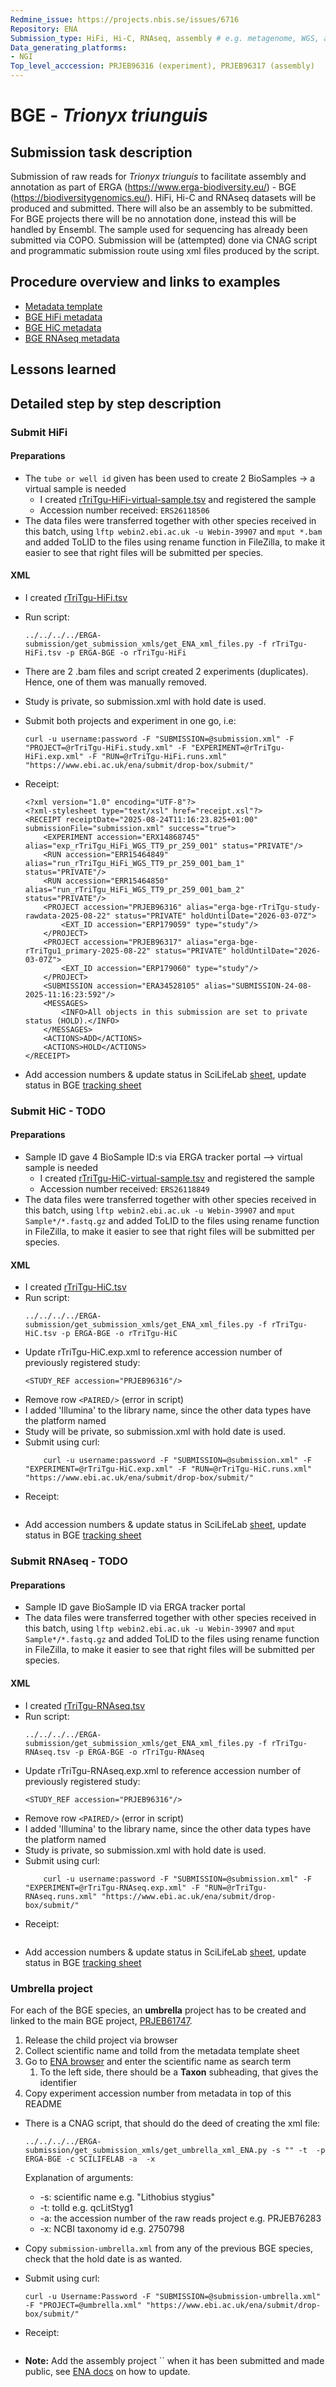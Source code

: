 ```yaml
---
Redmine_issue: https://projects.nbis.se/issues/6716
Repository: ENA
Submission_type: HiFi, Hi-C, RNAseq, assembly # e.g. metagenome, WGS, assembly, - IF RELEVANT
Data_generating_platforms:
- NGI
Top_level_acccession: PRJEB96316 (experiment), PRJEB96317 (assembly)
---
```


# BGE - *Trionyx triunguis*

## Submission task description
Submission of raw reads for *Trionyx triunguis* to facilitate assembly and annotation as part of ERGA (https://www.erga-biodiversity.eu/) - BGE (https://biodiversitygenomics.eu/). HiFi, Hi-C and RNAseq datasets will be produced and submitted. There will also be an assembly to be submitted. For BGE projects there will be no annotation done, instead this will be handled by Ensembl. The sample used for sequencing has already been submitted via COPO.
Submission will be (attempted) done via CNAG script and programmatic submission route using xml files produced by the script.

## Procedure overview and links to examples

* [Metadata template](./data/BGE-Trionyx-triunguis-metadata.xlsx)
* [BGE HiFi metadata](./data/rTriTgu-HiFi.tsv)
* [BGE HiC metadata](./data/rTriTgu-HiC.tsv)
* [BGE RNAseq metadata](./data/rTriTgu-RNAseq.tsv)

## Lessons learned
<!-- What went well? What did not went so well? What would you have done differently? -->

## Detailed step by step description

### Submit HiFi
#### Preparations
* The `tube or well id` given has been used to create 2 BioSamples -> a virtual sample is needed
    * I created [rTriTgu-HiFi-virtual-sample.tsv](./data/rTriTgu-HiFi-virtual-sample.tsv) and registered the sample
    * Accession number received: `ERS26118506`  
* The data files were transferred together with other species received in this batch, using `lftp webin2.ebi.ac.uk -u Webin-39907` and `mput *.bam` and added ToLID to the files using rename function in FileZilla, to make it easier to see that right files will be submitted per species.
#### XML
* I created [rTriTgu-HiFi.tsv](./data/rTriTgu-HiFi.tsv)

* Run script:
    ```
    ../../../../ERGA-submission/get_submission_xmls/get_ENA_xml_files.py -f rTriTgu-HiFi.tsv -p ERGA-BGE -o rTriTgu-HiFi
    ```
* There are 2 .bam files and script created 2 experiments (duplicates). Hence, one of them was manually removed.
* Study is private, so submission.xml with hold date is used.

* Submit both projects and experiment in one go, i.e:
    ```
    curl -u username:password -F "SUBMISSION=@submission.xml" -F "PROJECT=@rTriTgu-HiFi.study.xml" -F "EXPERIMENT=@rTriTgu-HiFi.exp.xml" -F "RUN=@rTriTgu-HiFi.runs.xml" "https://www.ebi.ac.uk/ena/submit/drop-box/submit/"
    ```
* Receipt:
    ```
    <?xml version="1.0" encoding="UTF-8"?>
    <?xml-stylesheet type="text/xsl" href="receipt.xsl"?>
    <RECEIPT receiptDate="2025-08-24T11:16:23.825+01:00" submissionFile="submission.xml" success="true">
        <EXPERIMENT accession="ERX14868745" alias="exp_rTriTgu_HiFi_WGS_TT9_pr_259_001" status="PRIVATE"/>
        <RUN accession="ERR15464849" alias="run_rTriTgu_HiFi_WGS_TT9_pr_259_001_bam_1" status="PRIVATE"/>
        <RUN accession="ERR15464850" alias="run_rTriTgu_HiFi_WGS_TT9_pr_259_001_bam_2" status="PRIVATE"/>
        <PROJECT accession="PRJEB96316" alias="erga-bge-rTriTgu-study-rawdata-2025-08-22" status="PRIVATE" holdUntilDate="2026-03-07Z">
            <EXT_ID accession="ERP179059" type="study"/>
        </PROJECT>
        <PROJECT accession="PRJEB96317" alias="erga-bge-rTriTgu1_primary-2025-08-22" status="PRIVATE" holdUntilDate="2026-03-07Z">
            <EXT_ID accession="ERP179060" type="study"/>
        </PROJECT>
        <SUBMISSION accession="ERA34528105" alias="SUBMISSION-24-08-2025-11:16:23:592"/>
        <MESSAGES>
            <INFO>All objects in this submission are set to private status (HOLD).</INFO>
        </MESSAGES>
        <ACTIONS>ADD</ACTIONS>
        <ACTIONS>HOLD</ACTIONS>
    </RECEIPT>    
    ```
* Add accession numbers & update status in SciLifeLab [sheet](https://docs.google.com/spreadsheets/d/1mSuL_qGffscer7G1FaiEOdyR68igscJB0CjDNSCNsvg/), update status in BGE [tracking sheet](https://docs.google.com/spreadsheets/d/1IXEyg-XZfwKOtXBHAyJhJIqkmwHhaMn5uXd8GyXHSpY/)

### Submit HiC - **TODO**
#### Preparations
* Sample ID gave 4 BioSample ID:s via ERGA tracker portal --> virtual sample is needed
    * I created [rTriTgu-HiC-virtual-sample.tsv](./data/rTriTgu-HiC-virtual-sample.tsv) and registered the sample
    * Accession number received: `ERS26118849`     
* The data files were transferred together with other species received in this batch, using `lftp webin2.ebi.ac.uk -u Webin-39907` and `mput Sample*/*.fastq.gz` and added ToLID to the files using rename function in FileZilla, to make it easier to see that right files will be submitted per species.

#### XML
* I created [rTriTgu-HiC.tsv](./data/rTriTgu-HiC.tsv)
* Run script:
    ```
    ../../../../ERGA-submission/get_submission_xmls/get_ENA_xml_files.py -f rTriTgu-HiC.tsv -p ERGA-BGE -o rTriTgu-HiC
    ```
* Update rTriTgu-HiC.exp.xml to reference accession number of previously registered study:
    ```
    <STUDY_REF accession="PRJEB96316"/>
    ```
* Remove row `<PAIRED/>` (error in script)
* I added 'Illumina' to the library name, since the other data types have the platform named
* Study will be private, so submission.xml with hold date is used.
* Submit using curl:
    ```
        curl -u username:password -F "SUBMISSION=@submission.xml" -F "EXPERIMENT=@rTriTgu-HiC.exp.xml" -F "RUN=@rTriTgu-HiC.runs.xml" "https://www.ebi.ac.uk/ena/submit/drop-box/submit/"
    ```
* Receipt:
    ```

    ```
* Add accession numbers & update status in SciLifeLab [sheet](https://docs.google.com/spreadsheets/d/1mSuL_qGffscer7G1FaiEOdyR68igscJB0CjDNSCNsvg/), update status in BGE [tracking sheet](https://docs.google.com/spreadsheets/d/1IXEyg-XZfwKOtXBHAyJhJIqkmwHhaMn5uXd8GyXHSpY/)

### Submit RNAseq - **TODO**
#### Preparations
* Sample ID gave BioSample ID via ERGA tracker portal
* The data files were transferred together with other species received in this batch, using `lftp webin2.ebi.ac.uk -u Webin-39907` and `mput Sample*/*.fastq.gz` and added ToLID to the files using rename function in FileZilla, to make it easier to see that right files will be submitted per species.

#### XML
* I created [rTriTgu-RNAseq.tsv](./data/rTriTgu-RNAseq.tsv)
* Run script:
    ```
    ../../../../ERGA-submission/get_submission_xmls/get_ENA_xml_files.py -f rTriTgu-RNAseq.tsv -p ERGA-BGE -o rTriTgu-RNAseq
    ```
* Update rTriTgu-RNAseq.exp.xml to reference accession number of previously registered study:
    ```
    <STUDY_REF accession="PRJEB96316"/>
    ```
* Remove row `<PAIRED/>` (error in script)
* I added 'Illumina' to the library name, since the other data types have the platform named
* Study is private, so submission.xml with hold date is used.
* Submit using curl:
    ```
        curl -u username:password -F "SUBMISSION=@submission.xml" -F "EXPERIMENT=@rTriTgu-RNAseq.exp.xml" -F "RUN=@rTriTgu-RNAseq.runs.xml" "https://www.ebi.ac.uk/ena/submit/drop-box/submit/"
    ```
* Receipt:
    ```

    ```
* Add accession numbers & update status in SciLifeLab [sheet](https://docs.google.com/spreadsheets/d/1mSuL_qGffscer7G1FaiEOdyR68igscJB0CjDNSCNsvg/), update status in BGE [tracking sheet](https://docs.google.com/spreadsheets/d/1IXEyg-XZfwKOtXBHAyJhJIqkmwHhaMn5uXd8GyXHSpY/)

### Umbrella project
For each of the BGE species, an **umbrella** project has to be created and linked to the main BGE project, [PRJEB61747](https://www.ebi.ac.uk/ena/browser/view/PRJEB61747).

1. Release the child project via browser
1. Collect scientific name and tolId from the metadata template sheet
1. Go to [ENA browser](https://www.ebi.ac.uk/ena/browser/home) and enter the scientific name as search term
    1. To the left side, there should be a **Taxon** subheading, that gives the identifier
1. Copy experiment accession number from metadata in top of this README
* There is a CNAG script, that should do the deed of creating the xml file:
    ```
    ../../../../ERGA-submission/get_submission_xmls/get_umbrella_xml_ENA.py -s "" -t  -p ERGA-BGE -c SCILIFELAB -a  -x 
    ```
    Explanation of arguments:
    * -s: scientific name e.g. "Lithobius stygius"
    * -t: tolId e.g. qcLitStyg1
    * -a: the accession number of the raw reads project e.g. PRJEB76283
    * -x: NCBI taxonomy id e.g. 2750798

* Copy `submission-umbrella.xml` from any of the previous BGE species, check that the hold date is as wanted.
* Submit using curl:
    ```
    curl -u Username:Password -F "SUBMISSION=@submission-umbrella.xml" -F "PROJECT=@umbrella.xml" "https://www.ebi.ac.uk/ena/submit/drop-box/submit/"
    ```
* Receipt:
    ```
    
    ```
* **Note:** Add the assembly project `` when it has been submitted and made public, see [ENA docs](https://ena-docs.readthedocs.io/en/latest/faq/umbrella.html#adding-children-to-an-umbrella) on how to update.
